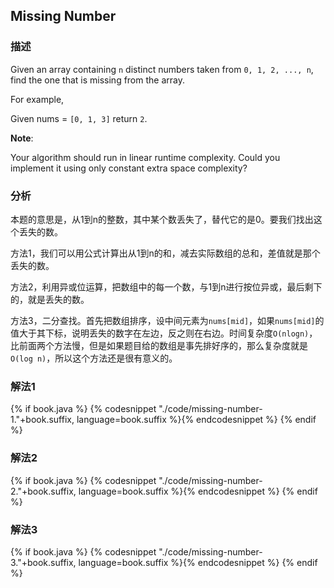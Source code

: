 ## Missing Number

### 描述

Given an array containing `n` distinct numbers taken from `0, 1, 2, ..., n`, find the one that is missing from the array.

For example,

Given nums = `[0, 1, 3]` return `2`.

**Note**:

Your algorithm should run in linear runtime complexity. Could you implement it using only constant extra space complexity?


### 分析

本题的意思是，从1到n的整数，其中某个数丢失了，替代它的是0。要我们找出这个丢失的数。

方法1，我们可以用公式计算出从1到n的和，减去实际数组的总和，差值就是那个丢失的数。

方法2，利用异或位运算，把数组中的每一个数，与1到n进行按位异或，最后剩下的，就是丢失的数。

方法3，二分查找。首先把数组排序，设中间元素为`nums[mid]`，如果`nums[mid]`的值大于其下标，说明丢失的数字在左边，反之则在右边。时间复杂度`O(nlogn)`，比前面两个方法慢，但是如果题目给的数组是事先排好序的，那么复杂度就是`O(log n)`，所以这个方法还是很有意义的。


### 解法1

{% if book.java %}
{% codesnippet "./code/missing-number-1."+book.suffix, language=book.suffix %}{% endcodesnippet %}
{% endif %}


### 解法2

{% if book.java %}
{% codesnippet "./code/missing-number-2."+book.suffix, language=book.suffix %}{% endcodesnippet %}
{% endif %}


### 解法3

{% if book.java %}
{% codesnippet "./code/missing-number-3."+book.suffix, language=book.suffix %}{% endcodesnippet %}
{% endif %}
